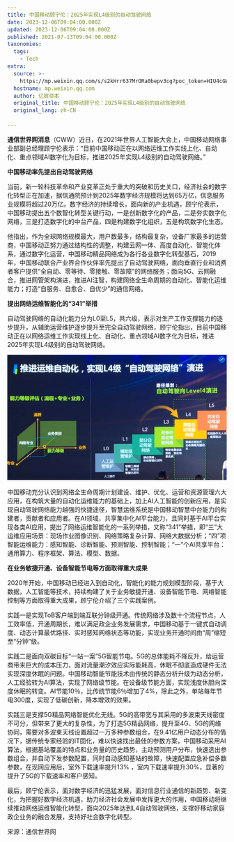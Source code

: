 ```yaml
---
title: 中国移动顾宁伦：2025年实现L4级别的自动驾驶网络
date: 2023-12-06T09:04:00.000Z
updated: 2023-12-06T09:04:00.000Z
published: 2021-07-13T09:04:00.000Z
taxonomies:
  tags:
    - Tech
extra:
  source: >-
    https://mp.weixin.qq.com/s/s2kHrr637MrORa0bepv3cg?poc_token=HIU4cGWjPpKS0gLiAhJhpVkRFM-xiMGKheYx5U2Z
  hostname: mp.weixin.qq.com
  author: 亿宸资本
  original_title: 中国移动顾宁伦：2025年实现L4级别的自动驾驶网络
  original_lang: zh-CN

---
```


**通信世界网消息**（CWW）近日，在2021年世界人工智能大会上，中国移动网络事业部副总经理顾宁伦表示：“目前中国移动正在以网络运维工作实线上化、自动化、重点领域AI数字化为目标，推进2025年实现L4级别的自动驾驶网络。”  

**中国移动率先提出****自动驾驶****网络**

当前，新一轮科技革命和产业变革正处于重大的突破和历史关口，经济社会的数字化转型正在加速，据信通院预计到2025年数字经济规模将达到65万亿，信息服务业规模将超过20万亿。数字经济的持续增长，面向新的产业机遇，顾宁伦表示，中国移动提出五个数智化转型关键行动，一是创新数字化的产品，二是夯实数字化网络，三是打造数字化的中台产品，四是构建数字化组织，五是构筑数字化生态。

他指出，作为全球网络规模最大，用户数最多，结构最复杂，设备厂家最多的运营商，中国移动正努力通过结构性的调整，构建云网一体、高度自动化、智能化体系，通过数字化运营，中国移动精品网络成为各行各业数字化转型基石，2019年，中国移动联合产业界合作伙伴率先提出了自动驾驶网络，面向垂直行业和消费者客户提供“全自动、零等待、零接触、零故障”的网络服务；面向5G、云网融合，推进网管架构演进，推进AI注智，构建网络全生命周期的自动化、智能化运维能力；打造“自服务、自愈合、自优少”的通信网络。

**提出****网络运维智能化****的“341”举措**

自动驾驶网络的自动化能力分为L0至L5，共六级，表示对生产工作支撑能力的逐步提升，从辅助运营维护逐步提升至完全自动驾驶网络，顾宁伦指出，目前中国移动正在以网络运维工作实现线上化、自动化、重点领域AI数字化为目标，推进2025年实现L4级别的自动驾驶网络。

![Image](640.png)

中国移动充分认识到网络全生命周期计划建设、维护、优化、运营和资源管理六大应用，在构筑大量的自动化运维能力的基础上，加上AI人工智能的创新应用，是实现自动驾驶网络能力越强的快捷途径，智慧运维系统是中国移动智慧中台能力的构建者，贡献者和应用者。在AI领域，共享集中化AI平台能力，且同时基于AI平台实现各类AI应用，提出了网络运维智能化的一系列举措，又称“341”举措，即“三”大运维应用场景：现场作业图像识别、网络策略复杂计算、网络大数据分析；“四”项智能运维能力：感知智能、诊断智能、预测智能、控制智能；“一”个Al共享平台：通用算力、程序框架、算法、模型、数据。

**在****业务敏捷开通****、****设备智能节电****等方面****取得****重大成果**

2020年开始，中国移动已经进入到自动化，智能化的能力规划模型阶段，基于大数据，人工智能等技术，持续构建了关于业务敏捷开通、设备智能节电、网络智能控制等方面取得重大成果，顾宁伦介绍了三个实践案例。

实践一是实现ToB客户端到端互联分钟级开通。传统网络涉及数十个流程节点，人工效率低，开通周期长，难以满足政企业务发展需求，中国移动基于一键式自动调度、动态计算最优路径、实时感知网络状态等功能，实现业务开通时间由“周”缩短至“分钟”级。

实践二是面向双碳目标“一站一案”5G智能节电。5G的总体能耗不降反升，给运营商带来巨大的成本压力，面对流量潮汐效应实际能耗高，休眠不彻底造成硬件无法实现深度休眠的问题。中国移动智能节能技术由传统的静态分析升级为动态分析，人工经验转为AI算法，实现了网络级节能。在设备级节能方面，实现浅度休胆向深度休眠的转变。AI节能10％，比传统节能6％增加了4%，除此之外，单站每年节电300度，实现了低碳创新，降本增效的效果。

实践三是支撑5G精品网络智能优化无线。5G的高带宽与其采用的多波束天线密度不可分，但带来了更大的复杂性，为了打造5G精品网络，提升至4G、5G的网络协同，需要对多波束天线设置超过一万多种参数组合，在9.41亿用户动态分布的情况下，据传统专家经验的IT固化，难以快速找出最佳的参数方案，中国移动采用AI算法，根据基站覆盖的特点和业务量的历史趋势，主动预测用户分布，快速选出参数组合，并自动下发参数配置，同时自动感知基站的故障，快速配置应急补偿多数参数，在现网应用后，室外下载速率提升13% ，室内下载速率提升30%，显著的提升了5G的下载速率和客户感知。

最后，顾宁伦表示，面对数字经济的迅猛发展，面对信息行业通信的新趋势、新变化，为把握好数字经济机遇，助力经济社会发展中发挥更大的作用，中国移动将继续推动网络运维智能化转型，面向2025年达到L4自动驾驶网络，支撑好移动家庭政企业务的融合发展，支持好社会数字化转型。

来源：通信世界网
